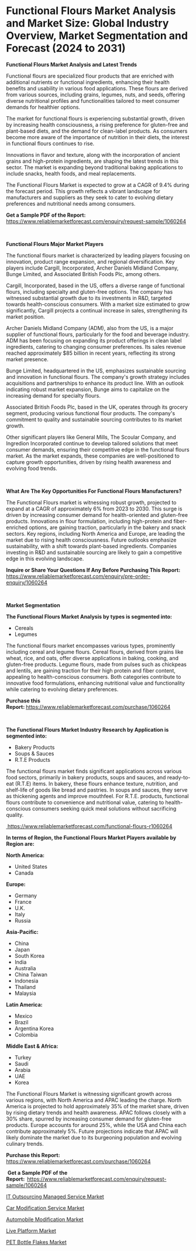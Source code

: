 <p><h1>Functional Flours Market Analysis and Market Size: Global Industry Overview, Market Segmentation and Forecast (2024 to 2031)</h1></p><p><strong>Functional Flours Market Analysis and Latest Trends</strong></p>
<p><p>Functional flours are specialized flour products that are enriched with additional nutrients or functional ingredients, enhancing their health benefits and usability in various food applications. These flours are derived from various sources, including grains, legumes, nuts, and seeds, offering diverse nutritional profiles and functionalities tailored to meet consumer demands for healthier options. </p><p>The market for functional flours is experiencing substantial growth, driven by increasing health consciousness, a rising preference for gluten-free and plant-based diets, and the demand for clean-label products. As consumers become more aware of the importance of nutrition in their diets, the interest in functional flours continues to rise. </p><p>Innovations in flavor and texture, along with the incorporation of ancient grains and high-protein ingredients, are shaping the latest trends in this sector. The market is expanding beyond traditional baking applications to include snacks, health foods, and meal replacements. </p><p>The Functional Flours Market is expected to grow at a CAGR of 9.4% during the forecast period. This growth reflects a vibrant landscape for manufacturers and suppliers as they seek to cater to evolving dietary preferences and nutritional needs among consumers.</p></p>
<p><strong>Get a Sample PDF of the Report:&nbsp;</strong> <a href="https://www.reliablemarketforecast.com/enquiry/request-sample/1060264?utm_campaign=1108&utm_medium=2&utm_source=Github&utm_content=ia&utm_term=26122024&utm_id=functional-flours">https://www.reliablemarketforecast.com/enquiry/request-sample/1060264</a></p>
<p>&nbsp;</p>
<p><strong>Functional Flours Major Market Players</strong></p>
<p><p>The functional flours market is characterized by leading players focusing on innovation, product range expansion, and regional diversification. Key players include Cargill, Incorporated, Archer Daniels Midland Company, Bunge Limited, and Associated British Foods Plc, among others.</p><p>Cargill, Incorporated, based in the US, offers a diverse range of functional flours, including specialty and gluten-free options. The company has witnessed substantial growth due to its investments in R&D, targeted towards health-conscious consumers. With a market size estimated to grow significantly, Cargill projects a continual increase in sales, strengthening its market position.</p><p>Archer Daniels Midland Company (ADM), also from the US, is a major supplier of functional flours, particularly for the food and beverage industry. ADM has been focusing on expanding its product offerings in clean label ingredients, catering to changing consumer preferences. Its sales revenue reached approximately $85 billion in recent years, reflecting its strong market presence.</p><p>Bunge Limited, headquartered in the US, emphasizes sustainable sourcing and innovation in functional flours. The company's growth strategy includes acquisitions and partnerships to enhance its product line. With an outlook indicating robust market expansion, Bunge aims to capitalize on the increasing demand for specialty flours.</p><p>Associated British Foods Plc, based in the UK, operates through its grocery segment, producing various functional flour products. The company's commitment to quality and sustainable sourcing contributes to its market growth. </p><p>Other significant players like General Mills, The Scoular Company, and Ingredion Incorporated continue to develop tailored solutions that meet consumer demands, ensuring their competitive edge in the functional flours market. As the market expands, these companies are well-positioned to capture growth opportunities, driven by rising health awareness and evolving food trends.</p></p>
<p>&nbsp;</p>
<p><strong>What Are The Key Opportunities For Functional Flours Manufacturers?</strong></p>
<p><p>The Functional Flours market is witnessing robust growth, projected to expand at a CAGR of approximately 6% from 2023 to 2030. This surge is driven by increasing consumer demand for health-oriented and gluten-free products. Innovations in flour formulation, including high-protein and fiber-enriched options, are gaining traction, particularly in the bakery and snack sectors. Key regions, including North America and Europe, are leading the market due to rising health consciousness. Future outlooks emphasize sustainability, with a shift towards plant-based ingredients. Companies investing in R&D and sustainable sourcing are likely to gain a competitive edge in this evolving landscape.</p></p>
<p><strong>Inquire or Share Your Questions If Any Before Purchasing This Report:</strong> <a href="https://www.reliablemarketforecast.com/enquiry/pre-order-enquiry/1060264?utm_campaign=1108&utm_medium=2&utm_source=Github&utm_content=ia&utm_term=26122024&utm_id=functional-flours">https://www.reliablemarketforecast.com/enquiry/pre-order-enquiry/1060264</a></p>
<p>&nbsp;</p>
<p><strong>Market Segmentation</strong></p>
<p><strong>The Functional Flours Market Analysis by types is segmented into:</strong></p>
<p><ul><li>Cereals</li><li>Legumes</li></ul></p>
<p><p>The functional flours market encompasses various types, prominently including cereal and legume flours. Cereal flours, derived from grains like wheat, rice, and oats, offer diverse applications in baking, cooking, and gluten-free products. Legume flours, made from pulses such as chickpeas and lentils, are gaining traction for their high protein and fiber content, appealing to health-conscious consumers. Both categories contribute to innovative food formulations, enhancing nutritional value and functionality while catering to evolving dietary preferences.</p></p>
<p><strong>Purchase this Report:&nbsp;</strong><a href="https://www.reliablemarketforecast.com/purchase/1060264?utm_campaign=1108&utm_medium=2&utm_source=Github&utm_content=ia&utm_term=26122024&utm_id=functional-flours">https://www.reliablemarketforecast.com/purchase/1060264</a></p>
<p>&nbsp;</p>
<p><strong>The Functional Flours Market Industry Research by Application is segmented into:</strong></p>
<p><ul><li>Bakery Products</li><li>Soups & Sauces</li><li>R.T.E Products</li></ul></p>
<p><p>The functional flours market finds significant applications across various food sectors, primarily in bakery products, soups and sauces, and ready-to-eat (R.T.E) items. In bakery, these flours enhance texture, nutrition, and shelf-life of goods like bread and pastries. In soups and sauces, they serve as thickening agents and improve mouthfeel. For R.T.E. products, functional flours contribute to convenience and nutritional value, catering to health-conscious consumers seeking quick meal solutions without sacrificing quality.</p></p>
<p><a href="https://www.reliablemarketforecast.com/functional-flours-r1060264?utm_campaign=1108&utm_medium=2&utm_source=Github&utm_content=ia&utm_term=26122024&utm_id=functional-flours">&nbsp;https://www.reliablemarketforecast.com/functional-flours-r1060264</a></p>
<p><strong>In terms of Region, the Functional Flours Market Players available by Region are:</strong></p>
<p>
    <p> <strong> North America: </strong>
        <ul>
            <li>United States</li>
            <li>Canada</li>
        </ul>
        </p> 
    <p> <strong> Europe: </strong>
        <ul>
            <li>Germany</li>
            <li>France</li>
            <li>U.K.</li>
            <li>Italy</li>
            <li>Russia</li>
        </ul>
        </p> 
    <p> <strong> Asia-Pacific: </strong>
        <ul>
            <li>China</li>
            <li>Japan</li>
            <li>South Korea</li>
            <li>India</li>
            <li>Australia</li>
            <li>China Taiwan</li>
            <li>Indonesia</li>
            <li>Thailand</li>
            <li>Malaysia</li>
        </ul>
        </p> 
    <p> <strong> Latin America: </strong>
        <ul>
            <li>Mexico</li>
            <li>Brazil</li>
            <li>Argentina Korea</li>
            <li>Colombia</li>
        </ul>
        </p> 
    <p> <strong> Middle East & Africa: </strong>
        <ul>
            <li>Turkey</li>
            <li>Saudi</li>
            <li>Arabia</li>
            <li>UAE</li>
            <li>Korea</li>
        </ul>
    </p>
    </p>
<p><p>The Functional Flours Market is witnessing significant growth across various regions, with North America and APAC leading the charge. North America is projected to hold approximately 35% of the market share, driven by rising dietary trends and health awareness. APAC follows closely with a 30% share, spurred by increasing consumer demand for gluten-free products. Europe accounts for around 25%, while the USA and China each contribute approximately 5%. Future projections indicate that APAC will likely dominate the market due to its burgeoning population and evolving culinary trends.</p></p>
<p><strong>Purchase this Report: </strong><a href="https://www.reliablemarketforecast.com/purchase/1060264?utm_campaign=1108&utm_medium=2&utm_source=Github&utm_content=ia&utm_term=26122024&utm_id=functional-flours">https://www.reliablemarketforecast.com/purchase/1060264</a></p>
<p>&nbsp;<strong>Get a Sample PDF of the Report:&nbsp;&nbsp;</strong><a href="https://www.reliablemarketforecast.com/enquiry/request-sample/1060264?utm_campaign=1108&utm_medium=2&utm_source=Github&utm_content=ia&utm_term=26122024&utm_id=functional-flours">https://www.reliablemarketforecast.com/enquiry/request-sample/1060264</a></p>
<p><strong></strong></p>
<p><p><a href="https://www.linkedin.com/pulse/global-outsourcing-managed-service-136-cagr-forecast-2024-2031-lgnqf?utm_campaign=1108&utm_medium=2&utm_source=Github&utm_content=ia&utm_term=26122024&utm_id=functional-flours">IT Outsourcing Managed Service Market</a></p><p><a href="https://www.linkedin.com/pulse/market-analysis-car-modification-service-trends-share-growth-lrjkf?utm_campaign=1108&utm_medium=2&utm_source=Github&utm_content=ia&utm_term=26122024&utm_id=functional-flours">Car Modification Service Market</a></p><p><a href="https://www.linkedin.com/pulse/key-trends-driving-automobile-modification-market-growth-pk68f?utm_campaign=1108&utm_medium=2&utm_source=Github&utm_content=ia&utm_term=26122024&utm_id=functional-flours">Automobile Modification Market</a></p><p><a href="https://www.linkedin.com/pulse/live-platform-market-insights-provide-historical-trends-future-7jpif?utm_campaign=1108&utm_medium=2&utm_source=Github&utm_content=ia&utm_term=26122024&utm_id=functional-flours">Live Platform Market</a></p><p><a href="https://www.linkedin.com/pulse/identifying-growth-drivers-comprehensive-analysis-pet-bottle-oti6f?utm_campaign=1108&utm_medium=2&utm_source=Github&utm_content=ia&utm_term=26122024&utm_id=functional-flours">PET Bottle Flakes Market</a></p></p>